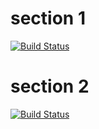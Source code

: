 # section 1

[![Build Status][travis-ci-1]][travis-ci-2]

[travis-ci-1]: https://travis-ci.org/magician/wonders.svg?branch=main
[travis-ci-2]: https://travis-ci.org/magician/wonders

# section 2

[![Build Status][travis-ci-3]][travis-ci-4]

[travis-ci-3]: https://travis-ci.org/magician/new-wonders.svg?branch=main
[travis-ci-4]: https://travis-ci.org/magician/new-wonders
